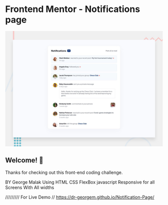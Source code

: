 # Frontend Mentor - Notifications page

![Design preview for the Notifications page coding challenge](./design/desktop-preview.jpg)

## Welcome! 👋

Thanks for checking out this front-end coding challenge.

BY George Malak 
Using HTML CSS FlexBox javascript 
Responsive for all Screens With All widths 

///////// For Live Demo // https://dr-georgem.github.io/Notification-Page/ 
